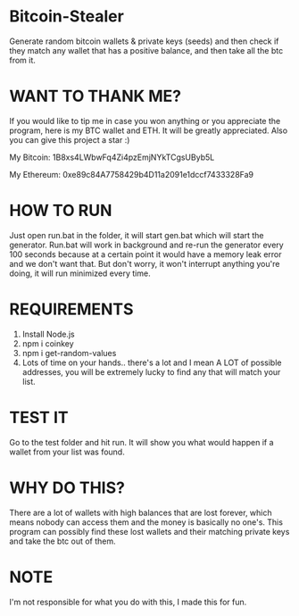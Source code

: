 # Bitcoin-Stealer
Generate random bitcoin wallets & private keys (seeds) and then check if they match any wallet that has a positive balance, and then take all the btc from it.

# WANT TO THANK ME?
If you would like to tip me in case you won anything or you appreciate the program, here is my BTC wallet and ETH. It will be greatly appreciated. Also you can give this project a star :)

My Bitcoin: 1B8xs4LWbwFq4Zi4pzEmjNYkTCgsUByb5L

My Ethereum: 0xe89c84A7758429b4D11a2091e1dccf7433328Fa9

# HOW TO RUN
Just open run.bat in the folder, it will start gen.bat which will start the generator. Run.bat will work in background and re-run the generator every 100 seconds because at a certain point it would have a memory leak error and we don't want that. But don't worry, it won't interrupt anything you're doing, it will run minimized every time.

# REQUIREMENTS
1. Install Node.js
2. npm i coinkey
3. npm i get-random-values
4. Lots of time on your hands.. there's a lot and I mean A LOT of possible addresses, you will be extremely lucky to find any that will match your list.

# TEST IT
Go to the test folder and hit run. It will show you what would happen if a wallet from your list was found.

# WHY DO THIS?
There are a lot of wallets with high balances that are lost forever, which means nobody can access them and the money is basically no one's. This program can possibly find these lost wallets and their matching private keys and take the btc out of them.

# NOTE
I'm not responsible for what you do with this, I made this for fun.
